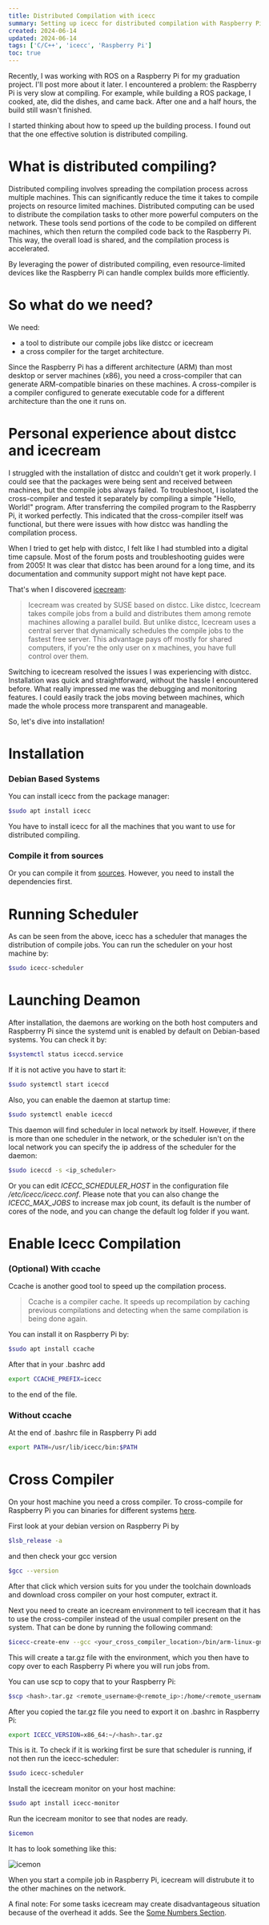 ```yaml
---
title: Distributed Compilation with icecc
summary: Setting up icecc for distributed compilation with Raspberry Pi
created: 2024-06-14
updated: 2024-06-14
tags: ['C/C++', 'icecc', 'Raspberry Pi']
toc: true
---
```


Recently, I was working with ROS on a Raspberry Pi for my graduation project. I'll post more about it later. I encountered a problem: the Raspberry Pi is very slow at compiling. For example, while building a ROS package, I cooked, ate, did the dishes, and came back. After one and a half hours, the build still wasn't finished.

I started thinking about how to speed up the building process. I found out that the one effective solution is distributed compiling.

# What is distributed compiling?

Distributed compiling involves spreading the compilation process across multiple machines. This can significantly reduce the time it takes to compile projects on resource limited machines. Distributed computing can be used to distribute the compilation tasks to other more powerful computers on the network. These tools send portions of the code to be compiled on different machines, which then return the compiled code back to the Raspberry Pi. This way, the overall load is shared, and the compilation process is accelerated.

By leveraging the power of distributed compiling, even resource-limited devices like the Raspberry Pi can handle complex builds more efficiently.

# So what do we need?

We need:

- a tool to distribute our compile jobs like distcc or icecream
- a cross compiler for the target architecture.

Since the Raspberry Pi has a different architecture (ARM) than most desktop or server machines (x86), you need a cross-compiler that can generate ARM-compatible binaries on these machines. A cross-compiler is a compiler configured to generate executable code for a different architecture than the one it runs on.

# Personal experience about distcc and icecream

I struggled with the installation of distcc and couldn't get it work properly. I could see that the packages were being sent and received between machines, but the compile jobs always failed. To troubleshoot, I isolated the cross-compiler and tested it separately by compiling a simple "Hello, World!" program. After transferring the compiled program to the Raspberry Pi, it worked perfectly. This indicated that the cross-compiler itself was functional, but there were issues with how distcc was handling the compilation process.

When I tried to get help with distcc, I felt like I had stumbled into a digital time capsule. Most of the forum posts and troubleshooting guides were from 2005! It was clear that distcc has been around for a long time, and its documentation and community support might not have kept pace.

That's when I discovered [icecream](https://github.com/icecc/icecream):

> Icecream was created by SUSE based on distcc. Like distcc, Icecream takes compile jobs from a build and distributes them among remote machines allowing a parallel build. But unlike distcc, Icecream uses a central server that dynamically schedules the compile jobs to the fastest free server. This advantage pays off mostly for shared computers, if you're the only user on x machines, you have full control over them.

Switching to icecream resolved the issues I was experiencing with distcc. Installation was quick and straightforward, without the hassle I encountered before. What really impressed me was the debugging and monitoring features. I could easily track the jobs moving between machines, which made the whole process more transparent and manageable.

So, let's dive into installation!

# Installation

### Debian Based Systems

You can install icecc from the package manager:

```bash
$sudo apt install icecc
```

You have to install icecc for all the machines that you want to use for distributed compiling.

### Compile it from sources

Or you can compile it from [sources](https://github.com/icecc/icecream). However, you need to install the dependencies first.

# Running Scheduler

As can be seen from the above, icecc has a scheduler that manages the distribution of compile jobs. You can run the scheduler on your host machine by:

```bash
$sudo icecc-scheduler
```

# Launching Deamon

After installation, the daemons are working on the both host computers and Raspberrry Pi since the systemd unit is enabled by default on Debian-based systems. You can check it by:

```bash
$systemctl status iceccd.service
```

If it is not active you have to start it:

```bash
$sudo systemctl start iceccd
```

Also, you can enable the daemon at startup time:

```bash
$sudo systemctl enable iceccd
```

This daemon will find scheduler in local network by itself. However, if there is more than one scheduler in the network, or the scheduler isn't on the local network you can specify the ip address of the scheduler for the daemon:

```bash
$sudo iceccd -s <ip_scheduler>
```

Or you can edit _ICECC_SCHEDULER_HOST_ in the configuration file _/etc/icecc/icecc.conf_.
Please note that you can also change the _ICECC_MAX_JOBS_ to increase max job count, its default is the number of cores of the node, and you can change the default log folder if you want.

# Enable Icecc Compilation

### (Optional) With ccache

Ccache is another good tool to speed up the compilation process.

> Ccache is a compiler cache. It speeds up recompilation by caching previous compilations and detecting when the same compilation is being done again.

You can install it on Raspberry Pi by:

```bash
$sudo apt install ccache
```

After that in your .bashrc add

```bash
export CCACHE_PREFIX=icecc
```

to the end of the file.

### Without ccache

At the end of .bashrc file in Raspberry Pi add

```bash
export PATH=/usr/lib/icecc/bin:$PATH
```

# Cross Compiler

On your host machine you need a cross compiler. To cross-compile for Raspberry Pi you can binaries for different systems [here](https://github.com/abhiTronix/raspberry-pi-cross-compilers/wiki).

First look at your debian version on Raspberry Pi by

```bash
$lsb_release -a
```

and then check your gcc version

```bash
$gcc --version
```

After that click which version suits for you under the toolchain downloads and download cross compiler on your host computer, extract it.

Next you need to create an icecream environment to tell icecream that it has to use the cross-compiler instead of the usual compiler present on the system. That can be done by running the following command:

```bash
$icecc-create-env --gcc <your_cross_compiler_location>/bin/arm-linux-gnueabihf-gcc <your_cross_compiler_location>/bin/arm-linux-gnueabihf-g++
```

This will create a tar.gz file with the environment, which you then have to copy over to each Raspberry Pi where you will run jobs from.

You can use scp to copy that to your Raspberry Pi:

```bash
$scp <hash>.tar.gz <remote_username>@<remote_ip>:/home/<remote_username>
```

After you copied the tar.gz file you need to export it on .bashrc in Raspberry Pi:

```bash
export ICECC_VERSION=x86_64:~/<hash>.tar.gz
```

This is it. To check if it is working first be sure that scheduler is running, if not then run the icecc-scheduler:

```bash
$sudo icecc-scheduler
```

Install the icecream monitor on your host machine:

```bash
$sudo apt install icecc-monitor
```

Run the icecream monitor to see that nodes are ready.

```bash
$icemon
```

It has to look something like this:

![icemon](img/icecc.jpeg)

When you start a compile job in Raspberry Pi, icecream will distrubute it to the other machines on the network.

A final note: For some tasks icecream may create disadvantageous situation because of the overhead it adds. See the [Some Numbers Section](https://github.com/icecc/icecream?tab=readme-ov-file#some-numbers).
